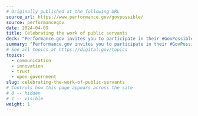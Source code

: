 ```yaml
---
# Originally published at the following URL
source_url: https://www.performance.gov/govpossible/
source: performancegov
date: 2024-04-09
title: Celebrating the work of public servants
deck: "Performance.gov invites you to participate in their #GovPossible campaign to celebrate Public Service Recognition Week (PSRW)! Recognize the invaluable efforts of government employees who ensure that the everyday needs of Americans are met. Access a range of tools and resources to help you join the #GovPossible campaign and show your support. The #GovPossible toolkit makes it easy for you to participate in this important (and fun!) campaign."
summary: "Performance.gov invites you to participate in their #GovPossible campaign to celebrate Public Service Recognition Week (PSRW)! Recognize the invaluable efforts of government employees who ensure that the everyday needs of Americans are met. Access a range of tools and resources to help you join the #GovPossible campaign and show your support. The #GovPossible toolkit makes it easy for you to participate in this important (and fun!) campaign."
# See all topics at https://digital.gov/topics
topics:
  - communication
  - innovation
  - trust
  - open-government
slug: celebrating-the-work-of-public-servants
# Controls how this page appears across the site
# 0 -- hidden
# 1 -- visible
weight: 1
---
```

